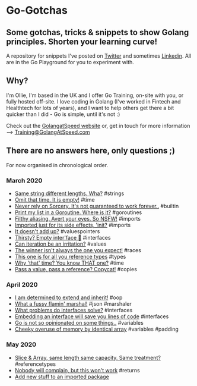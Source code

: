 # Go-Gotchas

## Some gotchas, tricks & snippets to show Golang principles. Shorten your learning curve!

A repository for snippets I've posted on [Twitter](https://twitter.com/GolangAtSpeed) and sometimes [Linkedin](https://www.linkedin.com/company/GolangAtSpeed/). All are in the Go Playground for you to experiment with.

## Why?

I'm Ollie, I'm based in the UK and I offer Go Training, on-site with you, or 
fully hosted off-site. I love coding in Golang (I've worked in Fintech and Healthtech for lots of years), and I want to help others get there a bit quicker than I did - Go is simple, until it's not :)

Check out the [GolangatSpeed website](https://golangatspeed.com) or, get in touch for more information --> Training@GolangAtSpeed.com

## There are no answers here, only questions ;)

For now organised in chronological order.

### March 2020

- [Same string different lengths. Wha?](https://play.golang.org/p/ujUnmx-LsWu) \#strings
- [Omit that time. It is empty!](https://play.golang.org/p/X9g27jPpFej) \#time
- [Never rely on Sorcery. It's not guaranteed to work forever..](https://play.golang.org/p/81LRVLTXk5L) \#builtin
- [Print my list in a Goroutine. Where is it?](https://play.golang.org/p/9TXTz-rgGBX) \#goroutines
- [Filthy aliasing. Avert your eyes. So NSFW!](https://play.golang.org/p/ZF-_djzT2P3) \#imports
- [Imported just for its side effects, 'init?](https://play.golang.org/p/01Jl4WAoI40) \#imports
- [It doesn't add up?](https://play.golang.org/p/S30PkUi_O7T) \#valuespointers
- [Thirsty? Empty inter'face :baby_bottle:](https://play.golang.org/p/z7V1Qv-mf2b) \#interfaces
- [Can iteration be an irritation?](https://play.golang.org/p/wgPgpzgHZAW) \#values
- [The winner isn't always the one you expect!](https://play.golang.org/p/XWTKv7Y04wt) \#races
- [This one is for all you reference types](https://play.golang.org/p/AzsVMTGca3t) \#types
- [Why 'that' time? You know THAT one?](https://play.golang.org/p/uTZHA5_-otO) \#time
- [Pass a value, pass a reference? Copycat!](https://play.golang.org/p/UjXFKuoikv3) \#copies

### April 2020

- [I am determined to extend and inherit!](https://play.golang.org/p/Eg06RbUM-Ym) \#oop
- [What a fussy flamin' marshal!](https://play.golang.org/p/DVqLfawKQsD) \#json \#marshaler
- [What problems do interfaces solve?](https://play.golang.org/p/BVdaxNA4tIg) \#interfaces
- [Embedding an interface will save you lines of code](https://play.golang.org/p/vVDAmeUF1gX) \#interfaces
- [Go is not so opinionated on some things..](https://play.golang.org/p/K2zJ_0XuCgD) \#variables
- [Cheeky overuse of memory by identical array](https://play.golang.org/p/ZyL1tftwhxW) \#variables \#padding


### May 2020

- [Slice & Array, same length same capacity. Same treatment?](https://play.golang.org/p/U838ZjZZYE7) \#referencetypes
- [Nobody will complain, but this won't work](https://play.golang.org/p/FXiCLKf-i_G) \#returns
- [Add new stuff to an imported package](https://play.golang.org/p/-CDNDNV41fP)